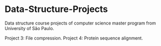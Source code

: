 # Data-Structure-Projects
Data structure course projects of computer science master program from University of São Paulo.

Project 3: File compression.
Project 4: Protein sequence alignment.
